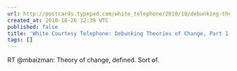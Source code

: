 ```yaml
---
url: http://postcards.typepad.com/white_telephone/2010/10/debunking-theories-of-change-part-1.html
created_at: 2010-10-26 12:39 UTC
published: false
title: 'White Courtesy Telephone: Debunking Theories of Change, Part 1 of 2'
tags: []
---
```


RT @mbaizman: Theory of change, defined. Sort of.
